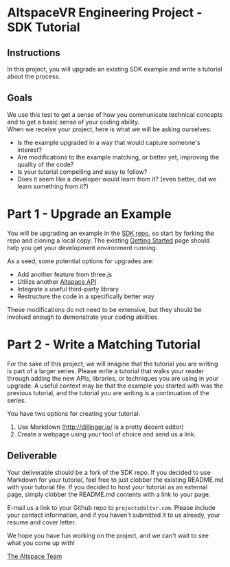 # AltspaceVR Engineering Project - SDK Tutorial

## Instructions

In this project, you will upgrade an existing SDK example and write a tutorial about the process. 

## Goals

We use this test to get a sense of how you communicate technical concepts and to get a basic sense of your coding ability.  
When we receive your project, here is what we will be asking ourselves:

- Is the example upgraded in a way that would capture someone's interest?
- Are modifications to the example matching, or better yet, improving the quality of the code?
- Is your tutorial compelling and easy to follow? 
- Does it seem like a developer would learn from it? (even better, did we learn something from it?)

# Part 1 - Upgrade an Example

You will be upgrading an example in the [SDK repo](https://github.com/AltspaceVR/AltspaceSDK), so start by forking the repo and cloning a local copy. The existing [Getting Started](https://developer.altvr.com/get-started/) page should help you get your development environment running.

As a seed, some potential options for upgrades are:
- Add another feature from three.js
- Utilize another [Altspace API](http://altspacevr.github.io/AltspaceSDK/doc/)
- Integrate a useful third-party library
- Restructure the code in a specifically better way

These modifications do not need to be extensive, but they should be involved enough to demonstrate your coding abilities.

# Part 2 - Write a Matching Tutorial

For the sake of this project, we will imagine that the tutorial you are writing is part of a larger series. Please write a tutorial that walks your reader through adding the new APIs, libraries, or techniques you are using in your upgrade. A useful context may be that the example you started with was the previous tutorial, and the tutorial you are writing is a continuation of the series.

You have two options for creating your tutorial:   
  1. Use Markdown (http://dillinger.io/ is a pretty decent editor)  
  2. Create a webpage using your tool of choice and send us a link.   

## Deliverable

Your deliverable should be a fork of the SDK repo. If you decided to use Markdown for your tutorial, feel free to just clobber the existing README.md with your tutorial file. If you decided to host your tutorial as an external page, simply clobber the README.md contents with a link to your page.

E-mail us a link to your Github repo to `projects@altvr.com`. Please include your contact information, and if you haven't submitted it to us already, your resume and cover letter. 

We hope you have fun working on the project, and we can't wait to see what you come up with!
    
[The Altspace Team](http://altvr.com/team/)
